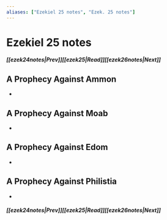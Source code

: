 ```yaml
---
aliases: ["Ezekiel 25 notes", "Ezek. 25 notes"]
---
```

# Ezekiel 25 notes
##### <span class=arrow-left></span>[[ezek24notes|Prev]]<span class=navigation-separator></span>[[ezek25|Read]]<span class=navigation-separator></span>[[ezek26notes|Next]]<span class=arrow-right></span>
## A Prophecy Against Ammon
- 
## A Prophecy Against Moab
- 
## A Prophecy Against Edom
- 
## A Prophecy Against Philistia
- 
##### <span class=arrow-left></span>[[ezek24notes|Prev]]<span class=navigation-separator></span>[[ezek25|Read]]<span class=navigation-separator></span>[[ezek26notes|Next]]<span class=arrow-right></span>